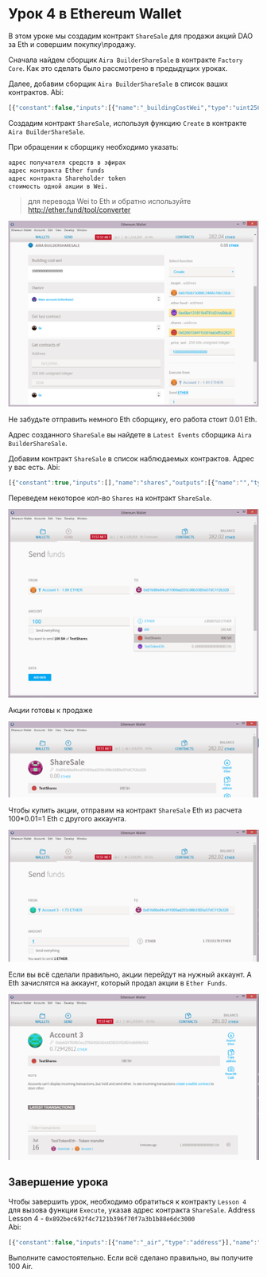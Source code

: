 # Урок 4 в Ethereum Wallet

В этом уроке мы создадим контракт `ShareSale` для продажи акций DAO за Eth и совершим покупку\продажу.

Сначала найдем сборщик `Aira BuilderShareSale` в контракте `Factory Core`. Как это сделать было рассмотрено в предыдущих уроках.

Далее, добавим сборщик `Aira BuilderShareSale` в список ваших контрактов.
Abi:
```js
[{"constant":false,"inputs":[{"name":"_buildingCostWei","type":"uint256"}],"name":"setCost","outputs":[],"type":"function"},{"constant":false,"inputs":[{"name":"_owner","type":"address"}],"name":"delegate","outputs":[],"type":"function"},{"constant":false,"inputs":[{"name":"_target","type":"address"},{"name":"_etherFund","type":"address"},{"name":"_shares","type":"address"},{"name":"_price_wei","type":"uint256"}],"name":"create","outputs":[{"name":"","type":"address"}],"type":"function"},{"constant":true,"inputs":[],"name":"buildingCostWei","outputs":[{"name":"","type":"uint256"}],"type":"function"},{"constant":false,"inputs":[{"name":"_proposal","type":"address"}],"name":"setProposal","outputs":[],"type":"function"},{"constant":true,"inputs":[],"name":"owner","outputs":[{"name":"","type":"address"}],"type":"function"},{"constant":false,"inputs":[{"name":"_cashflow","type":"address"}],"name":"setCashflow","outputs":[],"type":"function"},{"constant":true,"inputs":[],"name":"getLastContract","outputs":[{"name":"","type":"address"}],"type":"function"},{"constant":true,"inputs":[{"name":"","type":"address"},{"name":"","type":"uint256"}],"name":"getContractsOf","outputs":[{"name":"","type":"address"}],"type":"function"},{"inputs":[{"name":"_buildingCost","type":"uint256"},{"name":"_cashflow","type":"address"},{"name":"_proposal","type":"address"}],"type":"constructor"},{"anonymous":false,"inputs":[{"indexed":true,"name":"sender","type":"address"},{"indexed":true,"name":"instance","type":"address"}],"name":"Builded","type":"event"}]

```  
Создадим контракт `ShareSale`, используя функцию `Create` в контракте `Aira BuilderShareSale`.

При обращении к сборщику необходимо указать:

    адрес получателя средств в эфирах
    адрес контракта Ether funds
    адрес контракта Shareholder token
    стоимость одной акции в Wei.

> для перевода Wei to Eth и обратно используйте http://ether.fund/tool/converter

![Screenshot 24](/img/Screenshot_24.png)

Не забудьте отправить немного Eth сборщику, его работа стоит 0.01 Eth.

Адрес созданного `ShareSale` вы найдете в `Latest Events` сборщика `Aira BuilderShareSale`.

Добавим контракт `ShareSale` в список наблюдаемых контрактов.  Адрес у вас есть.
Abi:
```js
[{"constant":true,"inputs":[],"name":"shares","outputs":[{"name":"","type":"address"}],"type":"function"},{"constant":false,"inputs":[],"name":"kill","outputs":[],"type":"function"},{"constant":true,"inputs":[],"name":"closed","outputs":[{"name":"","type":"uint256"}],"type":"function"},{"constant":false,"inputs":[{"name":"_owner","type":"address"}],"name":"delegate","outputs":[],"type":"function"},{"constant":true,"inputs":[],"name":"etherFund","outputs":[{"name":"","type":"address"}],"type":"function"},{"constant":true,"inputs":[],"name":"owner","outputs":[{"name":"","type":"address"}],"type":"function"},{"constant":false,"inputs":[{"name":"_price_wei","type":"uint256"}],"name":"setPrice","outputs":[],"type":"function"},{"constant":true,"inputs":[],"name":"priceWei","outputs":[{"name":"","type":"uint256"}],"type":"function"},{"constant":true,"inputs":[],"name":"target","outputs":[{"name":"","type":"address"}],"type":"function"},{"inputs":[{"name":"_target","type":"address"},{"name":"_etherFund","type":"address"},{"name":"_shares","type":"address"},{"name":"_price_wei","type":"uint256"}],"type":"constructor"}]

```  

Переведем некоторое кол-во `Shares` на контракт `ShareSale`.

![Screenshot 25](/img/Screenshot_25.png)

Акции готовы к продаже

![Screenshot 26](/img/Screenshot_26.png)

Чтобы купить акции, отправим на контракт `ShareSale` Eth из расчета 100*0.01=1 Eth c другого аккаунта.

![Screenshot 27](/img/Screenshot_27.png)

Если вы всё сделали правильно, акции перейдут на нужный аккаунт. А Eth зачислятся на аккаунт, который продал акции в `Ether Funds`.

![Screenshot 28](/img/Screenshot_28.png)

## Завершение урока

Чтобы завершить урок, необходимо обратиться к контракту `Lesson 4` для вызова функции `Execute`, указав адрес контракта `ShareSale`.
Address Lesson 4 - `0x892bec692f4c7121b396f70f7a3b1b88e6dc3000`  
Abi:
```js
[{"constant":false,"inputs":[{"name":"_air","type":"address"}],"name":"setToken","outputs":[],"type":"function"},{"constant":true,"inputs":[],"name":"reward","outputs":[{"name":"","type":"uint256"}],"type":"function"},{"constant":true,"inputs":[],"name":"air","outputs":[{"name":"","type":"address"}],"type":"function"},{"constant":false,"inputs":[{"name":"_reward","type":"uint256"}],"name":"setReward","outputs":[],"type":"function"},{"constant":false,"inputs":[{"name":"_shareSale","type":"address"}],"name":"execute","outputs":[],"type":"function"},{"constant":false,"inputs":[{"name":"_owner","type":"address"}],"name":"delegate","outputs":[],"type":"function"},{"constant":true,"inputs":[],"name":"owner","outputs":[{"name":"","type":"address"}],"type":"function"},{"constant":true,"inputs":[{"name":"","type":"address"}],"name":"isPassed","outputs":[{"name":"","type":"bool"}],"type":"function"},{"inputs":[{"name":"_air","type":"address"},{"name":"_reward","type":"uint256"}],"type":"constructor"}]

```  
Выполните самостоятельно. Если всё сделано правильно, вы получите 100 Air.
